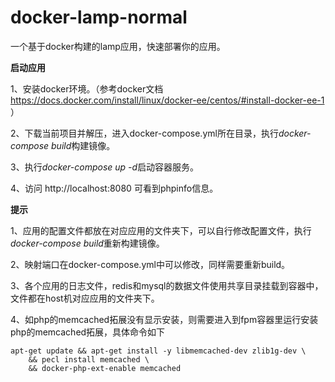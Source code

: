 # docker-lamp-normal
一个基于docker构建的lamp应用，快速部署你的应用。


**启动应用**

1、安装docker环境。（参考docker文档 https://docs.docker.com/install/linux/docker-ee/centos/#install-docker-ee-1 ）

2、下载当前项目并解压，进入docker-compose.yml所在目录，执行*docker-compose build*构建镜像。

3、执行*docker-compose up -d*启动容器服务。

4、访问 http://localhost:8080 可看到phpinfo信息。

**提示**

1、应用的配置文件都放在对应应用的文件夹下，可以自行修改配置文件，执行*docker-compose build*重新构建镜像。

2、映射端口在docker-compose.yml中可以修改，同样需要重新build。

3、各个应用的日志文件，redis和mysql的数据文件使用共享目录挂载到容器中，文件都在host机对应应用的文件夹下。

4、如php的memcached拓展没有显示安装，则需要进入到fpm容器里运行安装php的memcached拓展，具体命令如下
```shell
apt-get update && apt-get install -y libmemcached-dev zlib1g-dev \
    && pecl install memcached \
    && docker-php-ext-enable memcached
```
